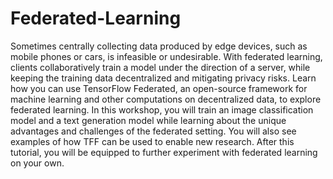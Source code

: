 # Federated-Learning

Sometimes centrally collecting data produced by edge devices, such as mobile phones or cars, is infeasible or undesirable.
With federated learning, clients collaboratively train a model under the direction of a server,
while keeping the training data decentralized and mitigating privacy risks. Learn how you can use TensorFlow Federated, 
an open-source framework for machine learning and other computations on decentralized data, to explore federated learning.
In this workshop, you will train an image classification model and a text generation model while learning about the unique advantages
and challenges of the federated setting. You will also see examples of how TFF can be used to enable new research.
After this tutorial, you will be equipped to further experiment with federated learning on your own. 
